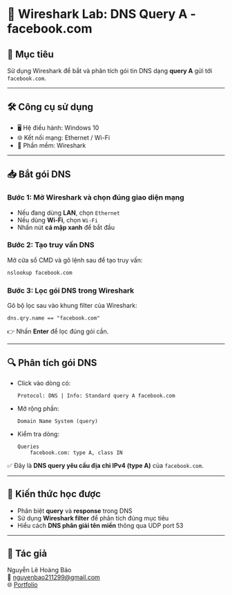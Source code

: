 # 🧪 Wireshark Lab: DNS Query A - facebook.com

## 🧭 Mục tiêu
Sử dụng Wireshark để bắt và phân tích gói tin DNS dạng **query A** gửi tới `facebook.com`.

---

## 🛠 Công cụ sử dụng
- 🖥 Hệ điều hành: Windows 10
- 🌐 Kết nối mạng: Ethernet / Wi-Fi
- 🦈 Phần mềm: Wireshark

---

## 📥 Bắt gói DNS

### Bước 1: Mở Wireshark và chọn đúng giao diện mạng
- Nếu đang dùng **LAN**, chọn `Ethernet`
- Nếu dùng **Wi-Fi**, chọn `Wi-Fi`
- Nhấn nút **cá mập xanh** để bắt đầu

### Bước 2: Tạo truy vấn DNS
Mở cửa sổ CMD và gõ lệnh sau để tạo truy vấn:
```bash
nslookup facebook.com
```

### Bước 3: Lọc gói DNS trong Wireshark
Gõ bộ lọc sau vào khung filter của Wireshark:
```wireshark
dns.qry.name == "facebook.com"
```
👉 Nhấn **Enter** để lọc đúng gói cần.

---

## 🔍 Phân tích gói DNS

- Click vào dòng có:
  ```
  Protocol: DNS | Info: Standard query A facebook.com
  ```
- Mở rộng phần:
  ```
  Domain Name System (query)
  ```
- Kiểm tra dòng:
  ```
  Queries
      facebook.com: type A, class IN
  ```

✅ Đây là **DNS query yêu cầu địa chỉ IPv4 (type A)** của `facebook.com`.

---

## 📘 Kiến thức học được

- Phân biệt **query** và **response** trong DNS
- Sử dụng **Wireshark filter** để phân tích đúng mục tiêu
- Hiểu cách **DNS phân giải tên miền** thông qua UDP port 53

---

## 👤 Tác giả

Nguyễn Lê Hoàng Bảo  
📧 nguyenbao211299@gmail.com  
🌐 [Portfolio](https://nguyenbao1999.github.io)